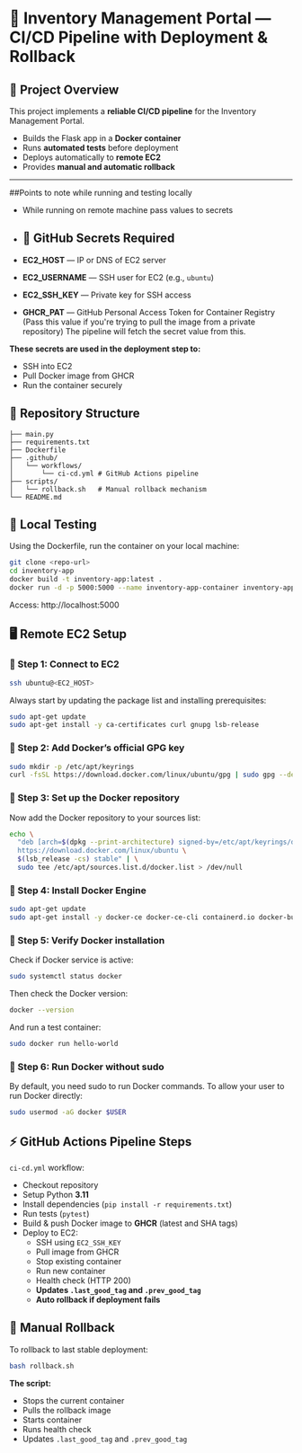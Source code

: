 # 🚀 Inventory Management Portal — CI/CD Pipeline with Deployment & Rollback

## 📘 Project Overview

This project implements a **reliable CI/CD pipeline** for the Inventory Management Portal.  
- Builds the Flask app in a **Docker container**  
- Runs **automated tests** before deployment  
- Deploys automatically to **remote EC2**  
- Provides **manual and automatic rollback**  

---
##Points to note while running and testing locally

- While running on remote machine pass values to secrets
- ## 🔐 GitHub Secrets Required

- **EC2_HOST** — IP or DNS of EC2 server  
- **EC2_USERNAME** — SSH user for EC2 (e.g., `ubuntu`)  
- **EC2_SSH_KEY** — Private key for SSH access  
- **GHCR_PAT** — GitHub Personal Access Token for Container Registry  (Pass this value if you're trying to pull the image from a private repository) The pipeline will fetch the secret value from this.

**These secrets are used in the deployment step to:**
- SSH into EC2  
- Pull Docker image from GHCR  
- Run the container securely  


## 📂 Repository Structure

```
├── main.py
├── requirements.txt
├── Dockerfile
├── .github/
│   └── workflows/
│       └── ci-cd.yml # GitHub Actions pipeline
├── scripts/
│   └── rollback.sh   # Manual rollback mechanism
└── README.md
```

## 📂 Local Testing 

Using the Dockerfile, run the container on your local machine:

```bash
git clone <repo-url>
cd inventory-app
docker build -t inventory-app:latest .
docker run -d -p 5000:5000 --name inventory-app-container inventory-app:latest
```

Access: http://localhost:5000

## 🖥️ Remote EC2 Setup

### 🧩 Step 1: Connect to EC2
```bash
ssh ubuntu@<EC2_HOST>
```

Always start by updating the package list and installing prerequisites:
```bash
sudo apt-get update
sudo apt-get install -y ca-certificates curl gnupg lsb-release
```

### 🧩 Step 2: Add Docker’s official GPG key
```bash
sudo mkdir -p /etc/apt/keyrings
curl -fsSL https://download.docker.com/linux/ubuntu/gpg | sudo gpg --dearmor -o /etc/apt/keyrings/docker.gpg
```

### 🧩 Step 3: Set up the Docker repository
Now add the Docker repository to your sources list:
```bash
echo \
  "deb [arch=$(dpkg --print-architecture) signed-by=/etc/apt/keyrings/docker.gpg] \
  https://download.docker.com/linux/ubuntu \
  $(lsb_release -cs) stable" | \
  sudo tee /etc/apt/sources.list.d/docker.list > /dev/null
```

### 🧩 Step 4: Install Docker Engine
```bash
sudo apt-get update
sudo apt-get install -y docker-ce docker-ce-cli containerd.io docker-buildx-plugin docker-compose-plugin
```

### 🧩 Step 5: Verify Docker installation
Check if Docker service is active:
```bash
sudo systemctl status docker
```

Then check the Docker version:
```bash
docker --version
```

And run a test container:
```bash
sudo docker run hello-world
```

### 🧩 Step 6: Run Docker without sudo
By default, you need sudo to run Docker commands. To allow your user to run Docker directly:
```bash
sudo usermod -aG docker $USER
```


## ⚡ GitHub Actions Pipeline Steps

`ci-cd.yml` workflow:
- Checkout repository  
- Setup Python **3.11**  
- Install dependencies (`pip install -r requirements.txt`)  
- Run tests (`pytest`)  
- Build & push Docker image to **GHCR** (latest and SHA tags)  
- Deploy to EC2:  
  - SSH using `EC2_SSH_KEY`  
  - Pull image from GHCR  
  - Stop existing container  
  - Run new container  
  - Health check (HTTP 200)  
  - **Updates `.last_good_tag` and `.prev_good_tag`**  
  - **Auto rollback if deployment fails**  

## 🔁 Manual Rollback

To rollback to last stable deployment:
```bash
bash rollback.sh
```

**The script:**
- Stops the current container  
- Pulls the rollback image  
- Starts container  
- Runs health check  
- Updates `.last_good_tag` and `.prev_good_tag`  
